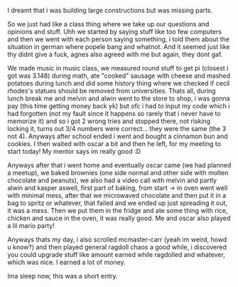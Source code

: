 I dreamt that i was building large constructions but was missing parts.

So we just had like a class thing where we take up our questions and opinions and stuff. Uhh we started by saying stuff like too few computers and then we went with each person saying something, i told them about the situation in german where popele bang and whatnot. And it seemed just like thy didnt give a fuck, agnes also agreed with me but again, they dont gaf.

We made music in music class, we measured round stuff to get pi (closest i got was 3.148) during math, ate "cooked" sausage with cheese and mashed potatoes during lunch and did some history thing where we checked if cecil rhodes's statues should be removed from universities. Thats all, during lunch break me and melvin and alwin went to the store to shop, i was gonna pay (this time getting money back yk) but ofc i had to input my code which i had forgotten (not my fault since it happens so rarely that i never have to memorize it) and so i got 2 wrong tries and stopped there, not risking locking it, turns out 3/4 numbers were correct... they were the same (the 3 not 4). Anyways after school ended i went and bought a cinnamon bun and cookies. I then waited with oscar a bit and then he left, for my meeting to start today! My mentor says im really good :D

Anyways after that i went home and eventually oscar came (we had planned a meetup), we baked brownies (one side normal and other side with molten chocolate and peanuts), we also had a video call with melvin and partly alwin and kasper aswell, first part of baking, from start → in oven went well with minimal mess, after that we microwaved chocolate and then put it in a bag to spritz or whatever, that failed and we ended up just spreading it out, it was a mess. Then we put them in the fridge and ate some thing with rice, chicken and sauce in the oven, it was really good. Me and oscar also played a lil mario party!

Anyways thats my day, i also scrolled mcmaster-carr (yeah im weird, howd u know?) and then played general ragdoll chaos a good while, i discovered you could upgrade stuff like amount earned while ragdolled and whatever, which was nice. I earned a lot of money.

Ima sleep now, this was a short entry.